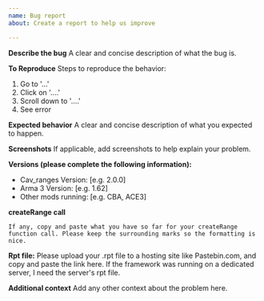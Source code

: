 ```yaml
---
name: Bug report
about: Create a report to help us improve

---
```


**Describe the bug**
A clear and concise description of what the bug is.

**To Reproduce**
Steps to reproduce the behavior:
1. Go to '...'
2. Click on '....'
3. Scroll down to '....'
4. See error

**Expected behavior**
A clear and concise description of what you expected to happen.

**Screenshots**
If applicable, add screenshots to help explain your problem.

**Versions (please complete the following information):**
 - Cav_ranges Version: [e.g. 2.0.0]
 - Arma 3 Version: [e.g. 1.62]
 - Other mods running: [e.g. CBA, ACE3]

**createRange call**
```sqf
If any, copy and paste what you have so far for your createRange function call. Please keep the surrounding marks so the formatting is nice.
```

**Rpt file:**
Please upload your .rpt file to a hosting site like Pastebin.com, and copy and paste the link here.
If the framework was running on a dedicated server, I need the server's rpt file.

**Additional context**
Add any other context about the problem here.
